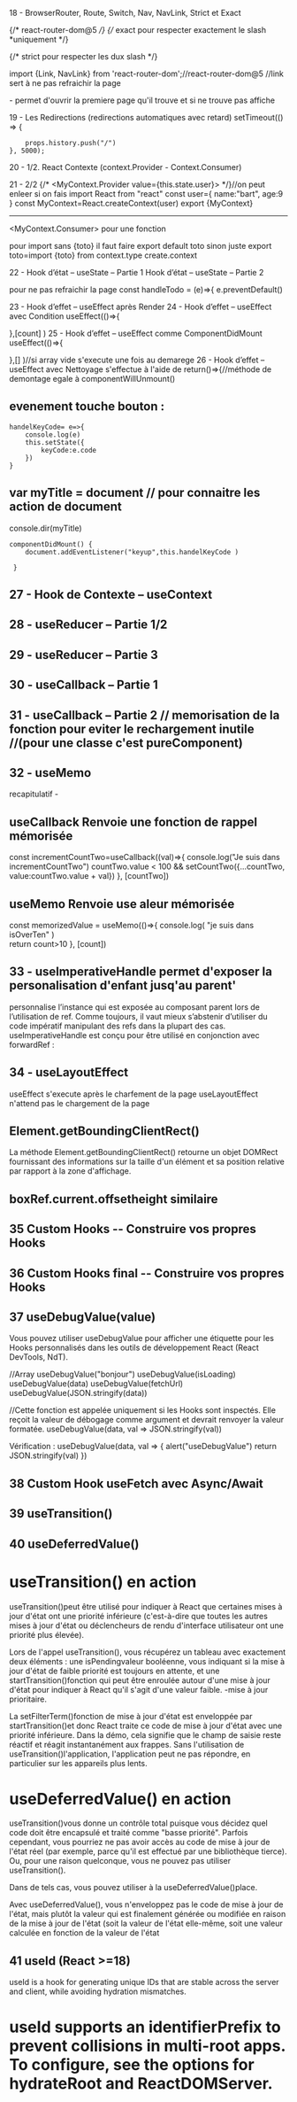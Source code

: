 18 -  BrowserRouter, Route, Switch, Nav, NavLink, Strict et Exact

{/* react-router-dom@5 */}
 <Route exact path="/" component={Docs}/> 
  {/* exact pour respecter exactement le slash  *uniquement  */}

 <Route strict path="/community/" component={Community}/>     
 {/* strict pour respecter les dux slash  */}

 import {Link, NavLink} from 'react-router-dom';//react-router-dom@5
//link sert à ne pas refraichir la page 

<Switch> - permet d'ouvrir la premiere page qu'il trouve et si ne trouve pas affiche  <Route  component={ErrorPage}/>  

19 - Les Redirections (redirections automatiques avec retard)
 setTimeout(() => {
      
        props.history.push("/")
    }, 5000);

20 - 1/2. React Contexte (context.Provider - Context.Consumer)

21 - 2/2
{/* <MyContext.Provider value={this.state.user}> */}//on peut enleer si on fais 
import React from "react"
const user={
    name:"bart",
    age:9
}
const MyContext=React.createContext(user)
export {MyContext}

----

<MyContext.Consumer> pour une fonction

pour import sans {toto} il faut faire export default toto sinon juste export toto=import {toto} from
context.type
create.context

22 - Hook d’état – useState – Partie 1
Hook d’état – useState – Partie 2

pour ne pas refraichir la page
 const handleTodo = (e)=>{
    e.preventDefault()

23 - Hook d’effet – useEffect après Render
24 - Hook d’effet – useEffect avec Condition
useEffect(()=>{
    
  },[count] )
25 - Hook d’effet – useEffect comme ComponentDidMount
useEffect(()=>{
    
  },[] )//si array vide s'execute une fois au demarege
26 - Hook d’effet – useEffect avec Nettoyage
s'effectue à l'aide de  return()=>{//méthode de demontage egale à componentWillUnmount() 

## evenement touche bouton : 
    handelKeyCode= e=>{
        console.log(e)
        this.setState({
            keyCode:e.code
        })
    }
## var myTitle = document // pour connaitre les action de document 
console.dir(myTitle)

    componentDidMount() { 
        document.addEventListener("keyup",this.handelKeyCode )

     }

##  27 - Hook de Contexte – useContext
##  28 - useReducer – Partie 1/2
##  29 - useReducer – Partie 3
##  30 -  useCallback – Partie 1
##  31 -  useCallback – Partie 2 // memorisation de la fonction pour eviter le rechargement inutile //(pour une classe c'est pureComponent)
##  32 - useMemo

recapitulatif - 
## useCallback Renvoie une fonction de rappel mémorisée
const incrementCountTwo=useCallback((val)=>{
  console.log("Je suis dans incrementCountTwo")
  countTwo.value < 100 && setCountTwo({...countTwo, value:countTwo.value + val})
}, [countTwo])

## useMemo Renvoie use aleur mémorisée
const memorizedValue = useMemo(()=>{
  console.log(  "je suis dans isOverTen"  )   
   return count>10
}, [count])


## 33 - useImperativeHandle permet d'exposer la personalisation d'enfant jusq'au parent'
personnalise l’instance qui est exposée au composant parent lors de l’utilisation de ref. Comme toujours, il vaut mieux s’abstenir d’utiliser du code impératif manipulant des refs dans la plupart des cas. useImperativeHandle est conçu pour être utilisé en conjonction avec forwardRef :

## 34 - useLayoutEffect

useEffect s'execute après le charfement de la page 
useLayoutEffect n'attend pas le chargement de la page

## Element.getBoundingClientRect()
La méthode Element.getBoundingClientRect() retourne un objet DOMRect fournissant des informations sur la taille d'un élément et sa position relative par rapport à la zone d'affichage.
## boxRef.current.offsetheight similaire

## 35 Custom Hooks   -- Construire vos propres Hooks
## 36 Custom Hooks  final -- Construire vos propres Hooks

## 37 useDebugValue(value) 
 Vous pouvez utiliser useDebugValue pour afficher une étiquette pour les Hooks personnalisés dans les outils de développement React (React DevTools, NdT).

//Array
useDebugValue("bonjour")
useDebugValue(isLoading)
useDebugValue(data)
useDebugValue(fetchUrl)
useDebugValue(JSON.stringify(data))

//Cette fonction est appelée uniquement si les Hooks sont inspectés. Elle reçoit la valeur de débogage comme argument et devrait renvoyer la valeur formatée.
useDebugValue(data,  val => JSON.stringify(val))

Vérification : 
    useDebugValue(data,  val => {
        alert("useDebugValue")
       return JSON.stringify(val)
    })

## 38 Custom Hook useFetch avec Async/Await

## 39  useTransition()
## 40  useDeferredValue()
# useTransition() en action
useTransition()peut être utilisé pour indiquer à React que certaines mises à jour d'état ont une priorité inférieure (c'est-à-dire que toutes les autres mises à jour d'état ou déclencheurs de rendu d'interface utilisateur ont une priorité plus élevée).

Lors de l'appel useTransition(), vous récupérez un tableau avec exactement deux éléments : une isPendingvaleur booléenne, vous indiquant si la mise à jour d'état de faible priorité est toujours en attente, et une startTransition()fonction qui peut être enroulée autour d'une mise à jour d'état pour indiquer à React qu'il s'agit d'une valeur faible. -mise à jour prioritaire.


La setFilterTerm()fonction de mise à jour d'état est enveloppée par startTransition()et donc React traite ce code de mise à jour d'état avec une priorité inférieure. Dans la démo, cela signifie que le champ de saisie reste réactif et réagit instantanément aux frappes. Sans l'utilisation de useTransition()l'application, l'application peut ne pas répondre, en particulier sur les appareils plus lents.

# useDeferredValue() en action
useTransition()vous donne un contrôle total puisque vous décidez quel code doit être encapsulé et traité comme "basse priorité". Parfois cependant, vous pourriez ne pas avoir accès au code de mise à jour de l'état réel (par exemple, parce qu'il est effectué par une bibliothèque tierce). Ou, pour une raison quelconque, vous ne pouvez pas utiliser useTransition().

Dans de tels cas, vous pouvez utiliser à la useDeferredValue()place.

Avec useDeferredValue(), vous n'enveloppez pas le code de mise à jour de l'état, mais plutôt la valeur qui est finalement générée ou modifiée en raison de la mise à jour de l'état (soit la valeur de l'état elle-même, soit une valeur calculée en fonction de la valeur de l'état

## 41 useId (React >=18)
useId is a hook for generating unique IDs that are stable across the server and client, while avoiding hydration mismatches.

# useId supports an identifierPrefix to prevent collisions in multi-root apps. To configure, see the options for hydrateRoot and ReactDOMServer.

